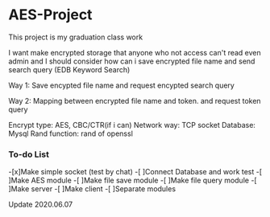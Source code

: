 # AES-Project
This project is my graduation class work

I want make encrypted storage that anyone who not access can't read even admin 
and I should consider how can i save encrypted file name and send search query (EDB Keyword Search)

Way 1: 
Save encypted file name and request encypted search query 

Way 2:
Mapping between encrypted file name and token. and request token query 

Encrypt type: AES, CBC/CTR(if i can)
Network way: TCP socket
Database: Mysql 
Rand function: rand of openssl

### To-do List  
-[x]Make simple socket (test by chat)
-[ ]Connect Database and work test
-[ ]Make AES module
-[ ]Make file save module
-[ ]Make file query module
-[ ]Make server
-[ ]Make client
-[ ]Separate modules

Update 2020.06.07
